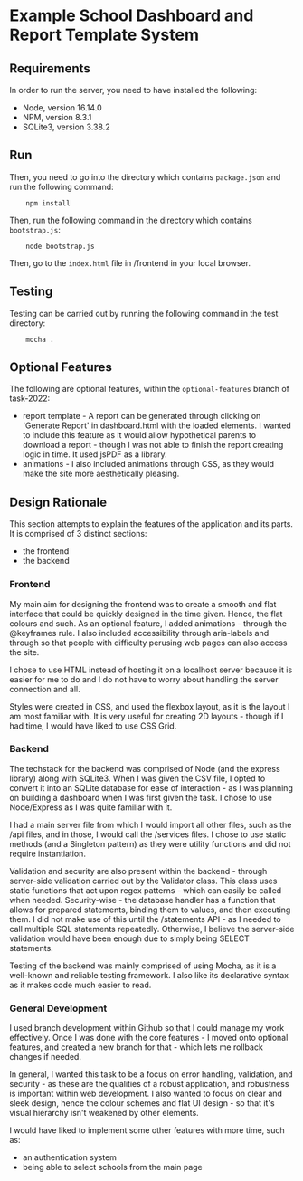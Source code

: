 # Example School Dashboard and Report Template System

## Requirements
In order to run the server, you need to have installed the following:
- Node, version 16.14.0
- NPM, version 8.3.1
- SQLite3, version 3.38.2

## Run
Then, you need to go into the directory which contains `package.json` and run the following command:
```
    npm install
```

Then, run the following command in the directory which contains `bootstrap.js`:
```
    node bootstrap.js
```

Then, go to the `index.html` file in /frontend in your local browser.

## Testing
Testing can be carried out by running the following command in the test directory:
```
    mocha .
```
## Optional Features
The following are optional features, within the `optional-features` branch of task-2022:
- report template - A report can be generated through clicking on 'Generate Report' in dashboard.html with the loaded elements. I wanted to include this feature as it would allow hypothetical parents to download a report - though I was not able to finish the report creating logic in time. It used jsPDF as a library.
- animations - I also included animations through CSS, as they would make the site more aesthetically pleasing. 


## Design Rationale
This section attempts to explain the features of the application and its parts. It is comprised of 3 distinct sections:
- the frontend
- the backend

### Frontend
My main aim for designing the frontend was to create a smooth and flat interface that could be quickly designed in the time given. Hence, the flat colours and such. As an optional feature, I added animations - through the @keyframes rule. I also included accessibility through aria-labels and through <label> so that people with difficulty perusing web pages can also access the site. 

I chose to use HTML instead of hosting it on a localhost server because it is easier for me to do and I do not have to worry about handling the server connection and all. 

Styles were created in CSS, and used the flexbox layout, as it is the layout I am most familiar with. It is very useful for creating 2D layouts - though if I had time, I would have liked to use CSS Grid.

### Backend
The techstack for the backend was comprised of Node (and the express library) along with SQLite3. When I was given the CSV file, I opted to convert it into an SQLite database for ease of interaction - as I was planning on building a dashboard when I was first given the task. I chose to use Node/Express as I was quite familiar with it.

I had a main server file from which I would import all other files, such as the /api files, and in those, I would call the /services files. I chose to use static methods (and a Singleton pattern) as they were utility functions and did not require instantiation.

Validation and security are also present within the backend - through server-side validation carried out by the Validator class. This class uses static functions that act upon regex patterns - which can easily be called when needed. Security-wise - the database handler has a function that allows for prepared statements, binding them to values, and then executing them. I did not make use of this until the /statements API - as I needed to call multiple SQL statements repeatedly. Otherwise, I believe the server-side validation would have been enough due to simply being SELECT statements.

Testing of the backend was mainly comprised of using Mocha, as it is a well-known and reliable testing framework. I also like its declarative syntax as it makes code much easier to read.

### General Development
I used branch development within Github so that I could manage my work effectively. Once I was done with the core features - I moved onto optional features, and created a new branch for that - which lets me rollback changes if needed.

In general, I wanted this task to be a focus on error handling, validation, and security - as these are the qualities of a robust application, and robustness is important within web development. I also wanted to focus on clear and sleek design, hence the colour schemes and flat UI design - so that it's visual hierarchy isn't weakened by other elements. 

I would have liked to implement some other features with more time, such as:
- an authentication system
- being able to select schools from the main page
